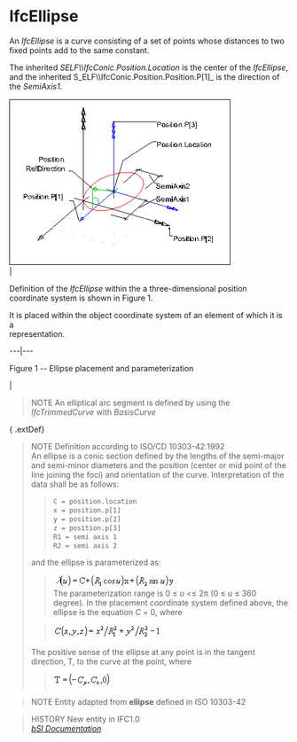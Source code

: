 IfcEllipse
==========
An _IfcEllipse_ is a curve consisting of a set of points whose distances to
two fixed points add to the same constant.  
  
The inherited _SELF\\\IfcConic.Position.Location_ is the center of the
_IfcEllipse_, and the inherited S_ELF\\\IfcConic.Position.Position.P[1]_ is
the direction of the _SemiAxis1_.  
  
  
  
![ellipse](../figures/ifcellipse-layout1.gif)  
|  

Definition of the _IfcEllipse_ within the a three-dimensional position  
coordinate system is shown in Figure 1.

  

It is placed within the object coordinate system of an element of which it is
a  
representation.

  
  
  
---|---  
  
  
  

Figure 1 -- Ellipse placement and parameterization

  
  
|  
  
  
  
  
> NOTE  An elliptical arc segment is defined by using the _IfcTrimmedCurve_
> with _BasisCurve_  
  
{ .extDef}  
> NOTE Definition according to ISO/CD 10303-42:1992  
> An ellipse is a conic section defined by the lengths of the semi-major and
> semi-minor diameters and the position (center or mid point of the line
> joining the foci) and orientation of the curve. Interpretation of the data
> shall be as follows:  
>  
>>  
>> ```  
>> C = position.location  
>> x = position.p[1]  
>> y = position.p[2]  
>> z = position.p[3]  
>> R1 = semi axis 1  
>> R2 = semi axis 2  
>> ```  
> and the ellipse is parameterized as:  
>  
>> ![formula](../figures/ifcellipse-math1.gif)  
> The parameterization range is 0 ≤ _u_ <≤ 2π (0 ≤ _u_ ≤ 360 degree). In the
> placement coordinate system defined above, the ellipse is the equation _C_ =
> 0, where  
>  
>> ![formula](../figures/ifcellipse-math2.gif)  
>>  
> The positive sense of the ellipse at any point is in the tangent direction,
> T, to the curve at the point, where  
>  
>> ![formula](../figures/ifcellipse-math3.gif)  
>>  
  
  
>  
> NOTE  Entity adapted from **ellipse** defined in ISO 10303-42  
  
> HISTORY  New entity in IFC1.0  
[ _bSI
Documentation_](https://standards.buildingsmart.org/IFC/DEV/IFC4_2/FINAL/HTML/schema/ifcgeometryresource/lexical/ifcellipse.htm)


